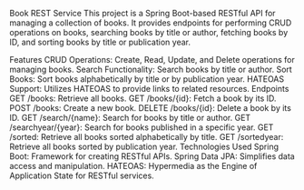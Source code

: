 Book REST Service
This project is a Spring Boot-based RESTful API for managing a collection of books. It provides endpoints for performing CRUD operations on books, searching books by title or author, fetching books by ID, and sorting books by title or publication year.

Features
CRUD Operations: Create, Read, Update, and Delete operations for managing books.
Search Functionality: Search books by title or author.
Sort Books: Sort books alphabetically by title or by publication year.
HATEOAS Support: Utilizes HATEOAS to provide links to related resources.
Endpoints
GET /books: Retrieve all books.
GET /books/{id}: Fetch a book by its ID.
POST /books: Create a new book.
DELETE /books/{id}: Delete a book by its ID.
GET /search/{name}: Search for books by title or author.
GET /searchyear/{year}: Search for books published in a specific year.
GET /sorted: Retrieve all books sorted alphabetically by title.
GET /sortedyear: Retrieve all books sorted by publication year.
Technologies Used
Spring Boot: Framework for creating RESTful APIs.
Spring Data JPA: Simplifies data access and manipulation.
HATEOAS: Hypermedia as the Engine of Application State for RESTful services.
